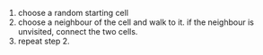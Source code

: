 1. choose a random starting cell
2. choose a neighbour of the cell and walk to it. if the neighbour is unvisited, connect the two cells.
3. repeat step 2.
